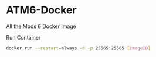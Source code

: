 # ATM6-Docker
All the Mods 6 Docker Image

Run Container

```bash
docker run --restart=always -d -p 25565:25565 [ImageID]
```
